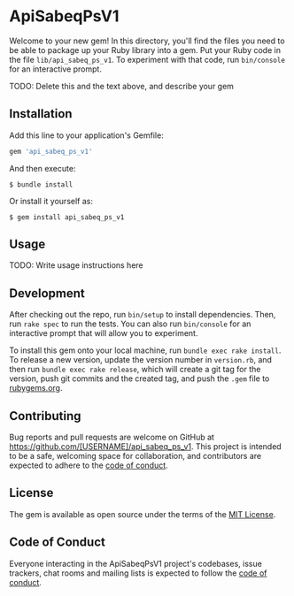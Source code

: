 # ApiSabeqPsV1

Welcome to your new gem! In this directory, you'll find the files you need to be able to package up your Ruby library into a gem. Put your Ruby code in the file `lib/api_sabeq_ps_v1`. To experiment with that code, run `bin/console` for an interactive prompt.

TODO: Delete this and the text above, and describe your gem

## Installation

Add this line to your application's Gemfile:

```ruby
gem 'api_sabeq_ps_v1'
```

And then execute:

    $ bundle install

Or install it yourself as:

    $ gem install api_sabeq_ps_v1

## Usage

TODO: Write usage instructions here

## Development

After checking out the repo, run `bin/setup` to install dependencies. Then, run `rake spec` to run the tests. You can also run `bin/console` for an interactive prompt that will allow you to experiment.

To install this gem onto your local machine, run `bundle exec rake install`. To release a new version, update the version number in `version.rb`, and then run `bundle exec rake release`, which will create a git tag for the version, push git commits and the created tag, and push the `.gem` file to [rubygems.org](https://rubygems.org).

## Contributing

Bug reports and pull requests are welcome on GitHub at https://github.com/[USERNAME]/api_sabeq_ps_v1. This project is intended to be a safe, welcoming space for collaboration, and contributors are expected to adhere to the [code of conduct](https://github.com/[USERNAME]/api_sabeq_ps_v1/blob/master/CODE_OF_CONDUCT.md).

## License

The gem is available as open source under the terms of the [MIT License](https://opensource.org/licenses/MIT).

## Code of Conduct

Everyone interacting in the ApiSabeqPsV1 project's codebases, issue trackers, chat rooms and mailing lists is expected to follow the [code of conduct](https://github.com/[USERNAME]/api_sabeq_ps_v1/blob/master/CODE_OF_CONDUCT.md).
